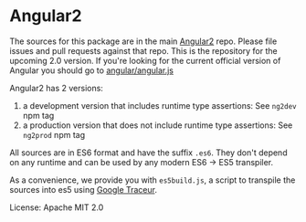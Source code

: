 Angular2
=========

The sources for this package are in the main [Angular2](https://github.com/angular/angular) repo. Please file issues and pull requests against that repo. This is the repository for the upcoming 2.0 version. If you're looking for the current official version of Angular you should go to [angular/angular.js](https://github.com/angular/angular.js)

Angular2 has 2 versions:

1. a development version that includes runtime type assertions: See `ng2dev` npm tag
2. a production version that does not include runtime type assertions: See `ng2prod` npm tag

All sources are in ES6 format and have the suffix `.es6`. They don't depend on any runtime
and can be used by any modern ES6 -> ES5 transpiler.

As a convenience, we provide you with `es5build.js`, a script to transpile the sources into es5
using [Google Traceur](https://github.com/google/traceur-compiler/).

License: Apache MIT 2.0
